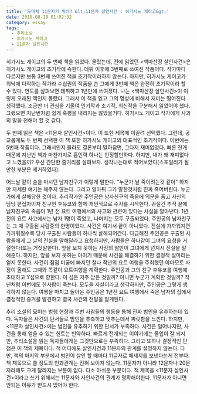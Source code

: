 ```yaml
---
title: '도대체 11문자가 뭐야? &lt;11문자 살인사건 : 히가시노 게이고&gt;'
date: 2018-08-18 01:02:32
category: essay
tags:
  - 추리소설
  - 히가시노 게이고
  - 11문자 살인사건
---
```




히가시노 게이고의 두 번째 책을 읽었다. 몰랐는데, 전에 읽었던 <백마산장 살인사건>은 히가시노 게이고의 초기작에 속한다. 데뷔 이후에
3번째로 쓰여진 작품이다. 작가마다 다르지만 보통 3번째 쓰여진 책을 초기작이라하지 않는다. 하지만, 히가시노 게이고가 워낙에 다작하는
작가라 수십권의 작품을 쓴 그에게 3번째 책은 완전히 초기작이라 할 수 있다. 연도를 살펴보면 데뷔하고 1년만에 쓰여졌다. 나는 <백마산장
살인사건>이 이렇게 오래된 책인지 몰랐다. 그래서 이 책을 읽고 그의 명성에 비해서 재미는 떨어진다 생각했다. 조금만 더 관심을 기울여
인기작과 초기작, 최신작을 구분해서 읽었어야 했다. 그랬으면 지난번처럼 쉽게 혹평을 내리지는 않았을거다. 히가시노 게이고 작가에게 사과의
말을 전해야 할 것 같다.

  

두 번째 읽은 책은 <11문자 살인사건>이다. 이 또한 제목에 이끌려 선택했다. 그런데, 공교롭게도 두 번째 선택한 이 책 또한 히가시노
게이고의 대표적인 초기작이다. 이번에는 5번째 작품이다. 그래서인지 몰라도 결론부터 말하잠면, 그다지 재미없었다. 빠른 전개 때문에 지난번
책과 마찬가지로 흡인력 하나는 인정할만하다. 하지만, 내가 왜 재미없다고 느꼈을까? 우선 간단한 줄거리를 살펴보자. 생각나는대로
적어보았다(스포일러가 될만한 부분은 제거하였다).

  

어느날 같이 술을 마시던 남자친구가 이렇게 말한다. "누군가 날 죽이려는것 같아" 하지만 자세한 얘기는 해주지 않는다. 그리고 얼마뒤 그가
말한것처럼 진짜 죽어버린다. 누군가에게 살해당한 것이다. 추리작가인 주인공은 남자친구의 죽음에 의문을 품고 자신의 담당 편집자이자 친구인
후유코와 함께 개인적으로 수사를 시작한다. 끈질긴 추적 끝에 남자친구의 죽음이 1년 전 요트 여행에서의 사고와 관련이 있다는 사실을
알아낸다. 1년 전의 요트 사고에서는 남자 1명이 죽었고, 나머지는 모두 구출되었다. 주인공의 남자친구는 그 때 구출된 사람중의 한명이었다.
사건은 여기서 끝이 아니었다. 진실에 가까워지면 가까워질수록 당시 구출된 사람들이 하나씩 살해되어간다. 다급해진 주인공은 구출된 사람들에게
그 날의 진실을 말해달라고 요청하지만, 사람들은 하나같이 그녀의 요청을 거절한다(또는 거짓말한다). 앞을 보지 못하는 사장의 딸만이 그녀에게
넌지시 진실을 말해준다. 하지만, 앞을 보지 못하는 아이기 때문에 사건을 해결하기 위한 결정적 실마리는 얻지 못한다. 사건이 점점 미궁에
빠지던 찰나 작년의 요트 여행을 주최했던 야마모토 사장이 올해도 그때와 똑같이 요트여행을 계획한다. 주인공과 그의 친구 후유코를 여행에
초대하고 Y섬으로 향한다. 이 섬은 저주 받은 것일까? 아니면 누군가 계획한 것일까? 작년처럼 이번에도 한사람이 죽는다. 모두들 자살이라고
생각하지만, 주인공은 그렇게 생각하지 않는다. 여행을 마치고 돌아온 주인공은 1년전 요트 여행에서 죽은 남자의 집에서 결정적인 증거를
발견하고 결국 사건의 전말을 알게된다.

  

추리 소설의 묘미는 범행 현장과 주변 사람들의 행동을 통해 진짜 범인을 유추하는데 있다. 독자들은 사건의 단서들로 범인을 추측하고 맞추는데서
짜릿함을 느낀다. 하지만, <11문자 살인사건>에는 범인을 유추하기 위한 단서가 부족하다. 사건은 일어나지만, 사건을 통해 얻을 수 있는
힌트는 빈약하다. 빠르게 전개되는 이야기에는 몰입이 잘 되지만, 추리소설을 읽는 독자들에게는 그것만으로는 부족하다. 그리고 또하나 결정적인
단점은 이 책의 제목이다. 책 어디에도 살인사건과 11문자의 관계를 설명하지 않는다. 다만, 책의 마지막 부분에서 범인이 살인 할 때마다
11글자로 메세지를 보낸다는게 전부다. 책 제목으로 쓸 정도의 인과관계는 전혀 보이지 않는다. 11문자가 아니라 12문자나 20문자라해도
크게 달라지는 부분이 없다. 다소 아쉬운 부분이다. 책 제목을 <11문자 살인사건>이라고 쓰기 위해서는 11문자와 사인사건의 관계가
명확해야한다. 11문자가 아니면 안되는 이유가 반드시 있어야 한다.


